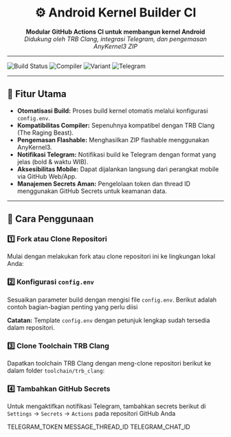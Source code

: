 <h1 align="center">⚙️ Android Kernel Builder CI</h1>
<p align="center">
  <strong>Modular GitHub Actions CI untuk membangun kernel Android</strong><br>
  <em>Didukung oleh TRB Clang, integrasi Telegram, dan pengemasan AnyKernel3 ZIP</em>
</p>

---

![Build Status](https://img.shields.io/github/actions/workflow/status/dragonzords/android_kernel_builder/build.yml?label=CI%20Status&style=for-the-badge)
![Compiler](https://img.shields.io/badge/Compiler-TRB%20Clang-red?style=for-the-badge)
![Variant](https://img.shields.io/badge/Variant-Dynamic%20via%20config.env-blue?style=for-the-badge)
![Telegram](https://img.shields.io/badge/Telegram-Notifier-green?style=for-the-badge)

---

## 🚀 Fitur Utama

*   **Otomatisasi Build:** Proses build kernel otomatis melalui konfigurasi `config.env`.
*   **Kompatibilitas Compiler:** Sepenuhnya kompatibel dengan TRB Clang (The Raging Beast).
*   **Pengemasan Flashable:** Menghasilkan ZIP flashable menggunakan AnyKernel3.
*   **Notifikasi Telegram:** Notifikasi build ke Telegram dengan format yang jelas (bold & waktu WIB).
*   **Aksesibilitas Mobile:** Dapat dijalankan langsung dari perangkat mobile via GitHub Web/App.
*   **Manajemen Secrets Aman:** Pengelolaan token dan thread ID menggunakan GitHub Secrets untuk keamanan data.

---

## 📝 Cara Penggunaan

### 1️⃣ Fork atau Clone Repositori

Mulai dengan melakukan fork atau clone repositori ini ke lingkungan lokal Anda:


### 2️⃣ Konfigurasi `config.env`

Sesuaikan parameter build dengan mengisi file `config.env`. Berikut adalah contoh bagian-bagian penting yang perlu diisi

**Catatan:** Template `config.env` dengan petunjuk lengkap sudah tersedia dalam repositori.

### 3️⃣ Clone Toolchain TRB Clang

Dapatkan toolchain TRB Clang dengan meng-clone repositori berikut ke dalam folder `toolchain/trb_clang`:


### 4️⃣ Tambahkan GitHub Secrets

Untuk mengaktifkan notifikasi Telegram, tambahkan secrets berikut di `Settings` → `Secrets` → `Actions` pada repositori GitHub Anda

TELEGRAM_TOKEN
MESSAGE_THREAD_ID
TELEGRAM_CHAT_ID

